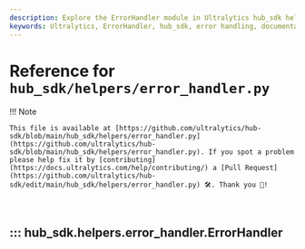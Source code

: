 ```yaml
---
description: Explore the ErrorHandler module in Ultralytics hub_sdk helpers. Learn its usage and contribute to improvements.
keywords: Ultralytics, ErrorHandler, hub_sdk, error handling, documentation, Python
---
```


# Reference for `hub_sdk/helpers/error_handler.py`

!!! Note

    This file is available at [https://github.com/ultralytics/hub-sdk/blob/main/hub_sdk/helpers/error_handler.py](https://github.com/ultralytics/hub-sdk/blob/main/hub_sdk/helpers/error_handler.py). If you spot a problem please help fix it by [contributing](https://docs.ultralytics.com/help/contributing/) a [Pull Request](https://github.com/ultralytics/hub-sdk/edit/main/hub_sdk/helpers/error_handler.py) 🛠️. Thank you 🙏!

<br>

## ::: hub_sdk.helpers.error_handler.ErrorHandler

<br><br>
